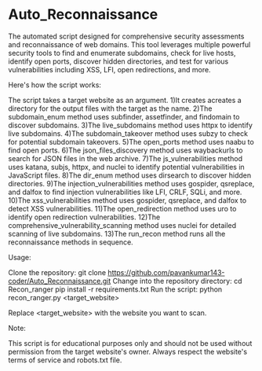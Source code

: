 # Auto_Reconnaissance
The automated script designed for comprehensive security assessments and reconnaissance of web domains. This tool leverages multiple powerful security tools to find and enumerate subdomains, check for live hosts, identify open ports, discover hidden directories, and test for various vulnerabilities including XSS, LFI, open redirections, and more.

Here's how the script works:

The script takes a target website as an argument.
1)It creates acreates a directory for the output files with the target as the name.
2)The subdomain_enum method uses subfinder, assetfinder, and findomain to discover subdomains.
3)The live_subdomains method uses httpx to identify live subdomains.
4)The subdomain_takeover method uses subzy to check for potential subdomain takeovers.
5)The open_ports method uses naabu to find open ports.
6)The json_files_discovery method uses waybackurls to search for JSON files in the web archive.
7)The js_vulnerabilities method uses katana, subjs, httpx, and nuclei to identify potential vulnerabilities in JavaScript files.
8)The dir_enum method uses dirsearch to discover hidden directories.
9)The injection_vulnerabilities method uses gospider, qsreplace, and dalfox to find injection vulnerabilities like LFI, CRLF, SQLi, and more.
10)The xss_vulnerabilities method uses gospider, qsreplace, and dalfox to detect XSS vulnerabilities.
11)The open_redirection method uses uro to identify open redirection vulnerabilities.
12)The comprehensive_vulnerability_scanning method uses nuclei for detailed scanning of live subdomains.
13)The run_recon method runs all the reconnaissance methods in sequence.

Usage:

Clone the repository: git clone https://github.com/pavankumar143-coder/Auto_Reconnaissance.git
Change into the repository directory: cd Recon_ranger
pip install -r requirements.txt
Run the script: python recon_ranger.py <target_website>

Replace <target_website> with the website you want to scan.

Note:

This script is for educational purposes only and should not be used without permission from the target website's owner. Always respect the website's terms of service and robots.txt file.
